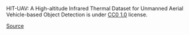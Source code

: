 HIT-UAV: A High-altitude Infrared Thermal Dataset for Unmanned Aerial Vehicle-based Object Detection is under [CC0 1.0](https://creativecommons.org/publicdomain/zero/1.0/) license.

[Source](https://zenodo.org/record/7633134)
